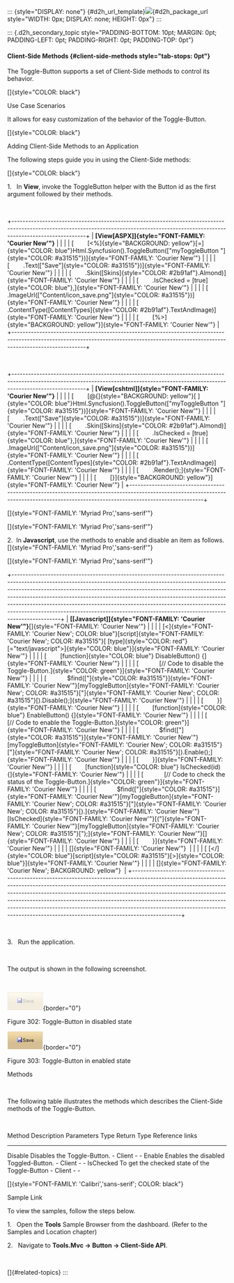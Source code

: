 ::: {style="DISPLAY: none"}
[](ms-xhelp:///?Id=d2h_url_template){#d2h_url_template}![](!package_url!){#d2h_package_url style="WIDTH: 0px; DISPLAY: none; HEIGHT: 0px"}
:::

::: {.d2h_secondary_topic style="PADDING-BOTTOM: 10pt; MARGIN: 0pt; PADDING-LEFT: 0pt; PADDING-RIGHT: 0pt; PADDING-TOP: 0pt"}
#### Client-Side Methods {#client-side-methods style="tab-stops: 0pt"}

The Toggle-Button supports a set of Client-Side methods to control its behavior.

[]{style="COLOR: black"} 

Use Case Scenarios

It allows for easy customization of the behavior of the Toggle-Button.

[]{style="COLOR: black"} 

Adding Client-Side Methods to an Application

The following steps guide you in using the Client-Side methods:

[]{style="COLOR: black"} 

1.   In **View**, invoke the ToggleButton helper with the Button id as the first argument followed by their methods.

 

+--------------------------------------------------------------------------------------------------------------------------------------------------------------------------------------+
| **[View\[ASPX\]]{style="FONT-FAMILY: 'Courier New'"}**                                                                                                                               |
|                                                                                                                                                                                      |
| [        [\<%]{style="BACKGROUND: yellow"}[=]{style="COLOR: blue"}Html.Syncfusion().ToggleButton([\"myToggleButton \"]{style="COLOR: #a31515"})]{style="FONT-FAMILY: 'Courier New'"} |
|                                                                                                                                                                                      |
| [        .Text([\"Save\"]{style="COLOR: #a31515"})]{style="FONT-FAMILY: 'Courier New'"}                                                                                              |
|                                                                                                                                                                                      |
| [        .Skin([Skins]{style="COLOR: #2b91af"}.Almond)]{style="FONT-FAMILY: 'Courier New'"}                                                                                          |
|                                                                                                                                                                                      |
| [        .IsChecked = [true]{style="COLOR: blue"},]{style="FONT-FAMILY: 'Courier New'"}                                                                                              |
|                                                                                                                                                                                      |
| [        .ImageUrl([\"Content/icon_save.png\"]{style="COLOR: #a31515"})]{style="FONT-FAMILY: 'Courier New'"}                                                                         |
|                                                                                                                                                                                      |
| [        .ContentType([ContentTypes]{style="COLOR: #2b91af"}.TextAndImage)]{style="FONT-FAMILY: 'Courier New'"}                                                                      |
|                                                                                                                                                                                      |
| [        [%\>]{style="BACKGROUND: yellow"}]{style="FONT-FAMILY: 'Courier New'"}                                                                                                      |
+--------------------------------------------------------------------------------------------------------------------------------------------------------------------------------------+

 

+--------------------------------------------------------------------------------------------------------------------------------------------------------------------------------------+
| **[View\[cshtml\]]{style="FONT-FAMILY: 'Courier New'"}**                                                                                                                             |
|                                                                                                                                                                                      |
| [        [\@{]{style="BACKGROUND: yellow"}[ ]{style="COLOR: blue"}Html.Syncfusion().ToggleButton([\"myToggleButton \"]{style="COLOR: #a31515"})]{style="FONT-FAMILY: 'Courier New'"} |
|                                                                                                                                                                                      |
| [        .Text([\"Save\"]{style="COLOR: #a31515"})]{style="FONT-FAMILY: 'Courier New'"}                                                                                              |
|                                                                                                                                                                                      |
| [        .Skin([Skins]{style="COLOR: #2b91af"}.Almond)]{style="FONT-FAMILY: 'Courier New'"}                                                                                          |
|                                                                                                                                                                                      |
| [        .IsChecked = [true]{style="COLOR: blue"},]{style="FONT-FAMILY: 'Courier New'"}                                                                                              |
|                                                                                                                                                                                      |
| [        .ImageUrl([\"Content/icon_save.png\"]{style="COLOR: #a31515"})]{style="FONT-FAMILY: 'Courier New'"}                                                                         |
|                                                                                                                                                                                      |
| [        .ContentType([ContentTypes]{style="COLOR: #2b91af"}.TextAndImage)]{style="FONT-FAMILY: 'Courier New'"}                                                                      |
|                                                                                                                                                                                      |
| [        .Render();]{style="FONT-FAMILY: 'Courier New'"}                                                                                                                             |
|                                                                                                                                                                                      |
| [        [}]{style="BACKGROUND: yellow"}]{style="FONT-FAMILY: 'Courier New'"}                                                                                                        |
+--------------------------------------------------------------------------------------------------------------------------------------------------------------------------------------+

[]{style="FONT-FAMILY: 'Myriad Pro','sans-serif'"} 

[]{style="FONT-FAMILY: 'Myriad Pro','sans-serif'"} 

2.  In **Javascript**, use the methods to enable and disable an item as follows.[]{style="FONT-FAMILY: 'Myriad Pro','sans-serif'"}

[]{style="FONT-FAMILY: 'Myriad Pro','sans-serif'"} 

+-----------------------------------------------------------------------------------------------------------------------------------------------------------------------------------------------------------------------------------------------------------------------------------------------------------------------------------------------------------------------------------------------------------------------------------------------------------------------------------------------------+
| **[\[Javascript\]]{style="FONT-FAMILY: 'Courier New'"}**[]{style="FONT-FAMILY: 'Courier New'"}                                                                                                                                                                                                                                                                                                                                                                                                      |
|                                                                                                                                                                                                                                                                                                                                                                                                                                                                                                     |
| [\<]{style="FONT-FAMILY: 'Courier New'; COLOR: blue"}[script]{style="FONT-FAMILY: 'Courier New'; COLOR: #a31515"}[ [type]{style="COLOR: red"}[=\"text/javascript\"\>]{style="COLOR: blue"}]{style="FONT-FAMILY: 'Courier New'"}                                                                                                                                                                                                                                                                     |
|                                                                                                                                                                                                                                                                                                                                                                                                                                                                                                     |
| [        [function]{style="COLOR: blue"} DisableButton() {]{style="FONT-FAMILY: 'Courier New'"}                                                                                                                                                                                                                                                                                                                                                                                                     |
|                                                                                                                                                                                                                                                                                                                                                                                                                                                                                                     |
| [            [// Code to disable the Toggle-Button.]{style="COLOR: green"}]{style="FONT-FAMILY: 'Courier New'"}                                                                                                                                                                                                                                                                                                                                                                                     |
|                                                                                                                                                                                                                                                                                                                                                                                                                                                                                                     |
| [            \$find([\"]{style="COLOR: #a31515"}]{style="FONT-FAMILY: 'Courier New'"}[myToggleButton]{style="FONT-FAMILY: 'Courier New'; COLOR: #a31515"}[\"]{style="FONT-FAMILY: 'Courier New'; COLOR: #a31515"}[).Disable();]{style="FONT-FAMILY: 'Courier New'"}                                                                                                                                                                                                                                 |
|                                                                                                                                                                                                                                                                                                                                                                                                                                                                                                     |
| [        }]{style="FONT-FAMILY: 'Courier New'"}                                                                                                                                                                                                                                                                                                                                                                                                                                                     |
|                                                                                                                                                                                                                                                                                                                                                                                                                                                                                                     |
| [        [function]{style="COLOR: blue"} EnableButton() {]{style="FONT-FAMILY: 'Courier New'"}                                                                                                                                                                                                                                                                                                                                                                                                      |
|                                                                                                                                                                                                                                                                                                                                                                                                                                                                                                     |
| [            [// Code to enable the Toggle-Button.]{style="COLOR: green"}]{style="FONT-FAMILY: 'Courier New'"}                                                                                                                                                                                                                                                                                                                                                                                      |
|                                                                                                                                                                                                                                                                                                                                                                                                                                                                                                     |
| [            \$find([\"]{style="COLOR: #a31515"}]{style="FONT-FAMILY: 'Courier New'"}[myToggleButton]{style="FONT-FAMILY: 'Courier New'; COLOR: #a31515"}[\"]{style="FONT-FAMILY: 'Courier New'; COLOR: #a31515"}[).Enable();]{style="FONT-FAMILY: 'Courier New'"}                                                                                                                                                                                                                                  |
|                                                                                                                                                                                                                                                                                                                                                                                                                                                                                                     |
| [        }]{style="FONT-FAMILY: 'Courier New'"}                                                                                                                                                                                                                                                                                                                                                                                                                                                     |
|                                                                                                                                                                                                                                                                                                                                                                                                                                                                                                     |
| [        [function]{style="COLOR: blue"} IsChecked(id) {]{style="FONT-FAMILY: 'Courier New'"}                                                                                                                                                                                                                                                                                                                                                                                                       |
|                                                                                                                                                                                                                                                                                                                                                                                                                                                                                                     |
| [            [// Code to check the status of the Toggle-Button.]{style="COLOR: green"}]{style="FONT-FAMILY: 'Courier New'"}                                                                                                                                                                                                                                                                                                                                                                         |
|                                                                                                                                                                                                                                                                                                                                                                                                                                                                                                     |
| [            \$find([\"]{style="COLOR: #a31515"}]{style="FONT-FAMILY: 'Courier New'"}[myToggleButton]{style="FONT-FAMILY: 'Courier New'; COLOR: #a31515"}[\"]{style="FONT-FAMILY: 'Courier New'; COLOR: #a31515"}[).]{style="FONT-FAMILY: 'Courier New'"}[IsChecked]{style="FONT-FAMILY: 'Courier New'"}[("]{style="FONT-FAMILY: 'Courier New'"}[myToggleButton]{style="FONT-FAMILY: 'Courier New'; COLOR: #a31515"}[");]{style="FONT-FAMILY: 'Courier New'"}[]{style="FONT-FAMILY: 'Courier New'"} |
|                                                                                                                                                                                                                                                                                                                                                                                                                                                                                                     |
| [        }]{style="FONT-FAMILY: 'Courier New'"}                                                                                                                                                                                                                                                                                                                                                                                                                                                     |
|                                                                                                                                                                                                                                                                                                                                                                                                                                                                                                     |
| []{style="FONT-FAMILY: 'Courier New'"}                                                                                                                                                                                                                                                                                                                                                                                                                                                              |
|                                                                                                                                                                                                                                                                                                                                                                                                                                                                                                     |
| [ [\</]{style="COLOR: blue"}[script]{style="COLOR: #a31515"}[\>]{style="COLOR: blue"}]{style="FONT-FAMILY: 'Courier New'"}                                                                                                                                                                                                                                                                                                                                                                          |
|                                                                                                                                                                                                                                                                                                                                                                                                                                                                                                     |
| []{style="FONT-FAMILY: 'Courier New'; BACKGROUND: yellow"}                                                                                                                                                                                                                                                                                                                                                                                                                                          |
+-----------------------------------------------------------------------------------------------------------------------------------------------------------------------------------------------------------------------------------------------------------------------------------------------------------------------------------------------------------------------------------------------------------------------------------------------------------------------------------------------------+

 

3.   Run the application.

 

The output is shown in the following screenshot.

 

![](ImagesExt/image56_338.jpg){border="0"}

Figure 302: Toggle-Button in disabled state

![](ImagesExt/image56_319.jpg){border="0"}

Figure 303: Toggle-Button in enabled state

Methods

 

The following table illustrates the methods which describes the Client-Side methods of the Toggle-Button.

 

  Method      Description                                     Parameters   Type     Return Type   Reference links
  ----------- ----------------------------------------------- ------------ -------- ------------- -----------------
  Disable     Disables the Toggle-Button.                     \-           Client   \-            \-
  Enable      Enables the disabled Toggled-Button.            \-           Client   \-            \-
  IsChecked   To get the checked state of the Toggle-Button   \-           Client   \-            \-

[]{style="FONT-FAMILY: 'Calibri','sans-serif'; COLOR: black"} 

Sample Link

To view the samples, follow the steps below.

1.   Open the **Tools** Sample Browser from the dashboard. (Refer to the Samples and Location chapter)

2.   Navigate to **Tools.Mvc -\> Button -\> Client-Side API**.

 

[]{#related-topics}
:::
